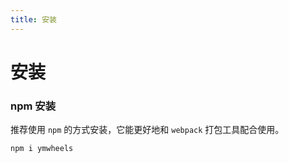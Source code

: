 ```yaml
---
title: 安装
---
```


# 安装

### npm 安装

推荐使用 `npm` 的方式安装，它能更好地和 `webpack` 打包工具配合使用。

```
npm i ymwheels
```